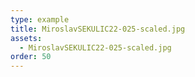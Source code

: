 ```yaml
---
type: example
title: MiroslavSEKULIC22-025-scaled.jpg
assets:
  - MiroslavSEKULIC22-025-scaled.jpg
order: 50
---
```

